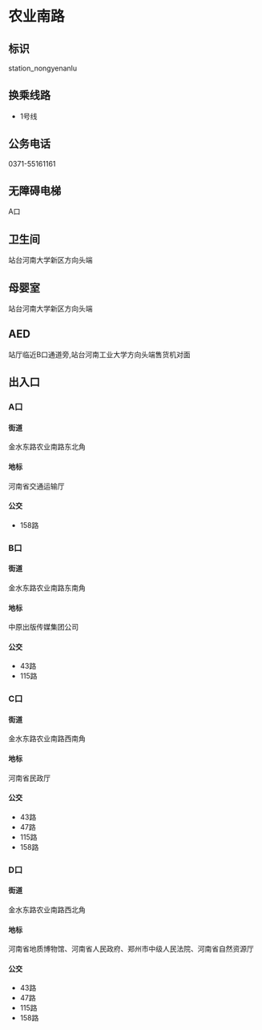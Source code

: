 # 农业南路

## 标识

station_nongyenanlu

## 换乘线路

- 1号线

## 公务电话

0371-55161161

## 无障碍电梯

A口

## 卫生间

站台河南大学新区方向头端

## 母婴室

站台河南大学新区方向头端

## AED

站厅临近B口通道旁,站台河南工业大学方向头端售货机对面

## 出入口

### A口

#### 街道

金水东路农业南路东北角

#### 地标

河南省交通运输厅

#### 公交

- 158路

### B口

#### 街道

金水东路农业南路东南角

#### 地标

中原出版传媒集团公司

#### 公交

- 43路
- 115路

### C口

#### 街道

金水东路农业南路西南角

#### 地标

河南省民政厅

#### 公交

- 43路
- 47路
- 115路
- 158路

### D口

#### 街道

金水东路农业南路西北角

#### 地标

河南省地质博物馆、河南省人民政府、郑州市中级人民法院、河南省自然资源厅

#### 公交

- 43路
- 47路
- 115路
- 158路


